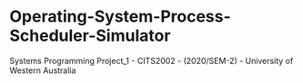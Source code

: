 # Operating-System-Process-Scheduler-Simulator
Systems Programming Project_1 - CITS2002 - (2020/SEM-2) - University of Western Australia
